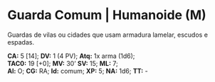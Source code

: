 # Guarda Comum | Humanoide (M)

Guardas de vilas ou cidades que usam armadura lamelar, escudos e espadas.  

**CA:** 5 [14]; **DV:** 1 (4 PV); **Atq:** 1x arma (1d6);  
**TAC0:** 19 [+0]; **MV:** 30’ **SV:** 15; **ML:** 7;  
**Al:** O; **CG:** RA; **Id:** comum; **XP:** 5; **NA:** 1d6; **TT:** -
